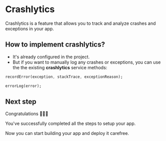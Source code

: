 # Crashlytics

Crashlytics is a feature that allows you to track and analyze crashes and exceptions in your app.

## How to implement crashlytics?

- It's already configured in the project.
- But if you want to manually log any crashes or exceptions, you can use the the existing **crashlytics** service methods:

```dart
recordError(exception, stackTrace, exceptionReason);
```

```dart
errorLog(error);
```

## Next step

Congratulations 🎉🎉🎉

You've successfully completed all the steps to setup your app.

Now you can start building your app and deploy it carefree.
